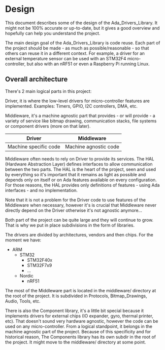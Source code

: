 # Design

This document describes some of the design of the Ada_Drivers_Library. It might
not be 100% accurate or up-to-date, but it gives a good overview and hopefully
can help you understand the project.

The main design goal of the Ada_Drivers_Library is code reuse. Each part of the
project should be made - as much as possible/reasonable - so that others can
reuse it in a different context. For example, a driver for an external
temperature sensor can be used with an STM32F4 micro-controller, but also with
an nRF51 or even a Raspberry Pi running Linux.

## Overall architecture

There's 2 main logical parts in this project:

Driver, it is where the low-level drivers for micro-controller features are
implemented. Examples: Timers, GPIO, I2C controllers, DMA, etc.

Middleware, it's a machine agnostic part that provides - or will provide - a
variety of service like bitmap drawing, communication stacks, file systems or
component drivers (more on that later).

|         Driver        |       Middleware      |
|-----------------------|-----------------------|
| Machine specific code | Machine agnostic code |

Middleware often needs to rely on Driver to provide its services. The HAL
(Hardware Abstraction Layer) defines interfaces to allow communication between
the two parts. The HAL is the heart of the project, seen and used by everything
so it's important that it remains as light as possible and depends only on
itself or on Ada features available on every configuration. For those reasons,
the HAL provides only definitions of features - using Ada interfaces - and no
implementation.

Note that it is not a problem for the Driver code to use features of the
Middleware when necessary, however it's is crucial that Middleware never
directly depend on the Driver otherwise it's not agnostic anymore...

Both part of the project can be quite large and they will continue to grow.
That is why we put in place subdivisions in the form of libraries.

The drivers are divided by architectures, vendors and then chips. For the
moment we have:

 * ARM
   * STM32
     * STM32F40x
     * STM32F7x9
     * ...
   * Nordic
     * nRF51

The most of the Middleware part is located in the middleware/ directory at the
root of the project. It is subdivided in Protocols, Bitmap_Drawings, Audio,
Tools, etc.

There is also the Component library, it's a little bit special because it
implements drivers for external chips (IO expander, gyro, thermal printer,
etc). That doesn't sound very hardware agnostic, however the code can be used
on any micro-controller. From a logical standpoint, it belongs in the machine
agnostic part of the project. Because of this specificity and for historical
reason, The Components library has its own subdir in the root of the project.
It might move to the middleware/ directory at some point.
